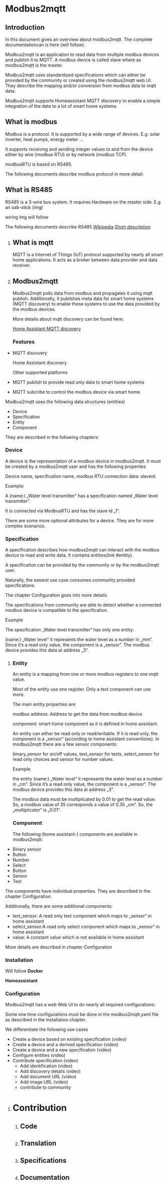 ﻿# **Modbus2mqtt**
## **Introduction**
In this document gives an overview about modbus2mqtt. The complete documentationcan is here (will follow).

Modbus2mqtt  is an application to read data from multiple modbus devices and publish it to MQTT. A modbus device is called slave where as modbus2mqtt is the master.

Modbus2mqtt uses standardized specifications which can either be provided by the community or created using the modbus2mqtt web UI. They describe the mapping and/or conversion from modbus data to mqtt data.

Modbus2mqtt supports Homeassistant MQTT discovery to enable a simple integration of the data to a lot of smart home systems.
## **What is modbus**
Modbus is a protocol. It is supported by a wide range of devices. E.g. solar inverter, heat pumps, energy meter …

It supports receiving and sending integer values to and from the device either by wire (modbus RTU) or by network (modbus TCP).

modbusRTU is based on RS485.

The following documents describe modbus protocol in more detail.  
## **What is RS485**
RS485 is a 3-wire bus system. It requires Hardware on the master side. E.g an usb-stick (img)

wiring img will follow

The following documents describe RS485
[Wikipedia](https://en.wikipedia.org/wiki/RS-485)
[Short description](https://www.seeedstudio.com/blog/2021/03/18/how-rs485-works-and-how-to-implement-rs485-into-industrial-control-systems/)

1. ## **What is mqtt**
   MQTT is a Internet of Things (IoT) protocol supported by nearly all smart home applications. It acts as a broker between data provider and data receiver.
1. ## **Modbus2mqtt**
   Modbus2mqtt polls data from modbus and propagates it using mqtt publish. Additionally, it publishes meta data for smart home systems (MQTT discovery) to enable these systems to use the data provided by the modbus devices.

   More details about mqtt discovery can be found here:

   [Home Assistant MQTT discovery](https://www.home-assistant.io/integrations/mqtt/#mqtt-discovery)
   ### **Features**
- MQTT discovery

  Home Assistant discovery

  Other supported platforms

- MQTT publish to provide read only data to smart home systems
- MQTT subcribe to control the modbus device via smart home.

Modbus2mqtt uses the following data structures (entities)

- Device
- Specification
- Entity
- Component

They are described in the following chapters:
### **Device**
A device is the representation of a modbus device in modbus2mqtt. It must be created by a modbus2mqtt user and has the following properties

Device name, specification name, modbus RTU connection data: slaveid.

Example:

A  (name:) „Water level transmitter“ has a specification named „Water level transmitter“.

It is connected via ModbusRTU and has the slave id „1“.

There are some more optional attributes for a device. They are for more complex scenarios.
### **Specification**
A specification describes how modbus2mqtt can interact with the modbus device to read and write data. It contains entities(link #entity).

A specification can be provided by the community or by the modbus2mqtt user.

Naturally, the easiest use case consumes community provided specifications.

The chapter Configuration goes into more details.

The specifications from community are able to detect whether a connected modbus device is compatible to the specification.

Example

The specification „Water level transmitter“ has only one entity:

(name:) „Water level“ it represents the water level as a number in „mm“. Since it’s a read only value, the component is  a „sensor“. The modbus device provides this data at address „3“.
1. ### **Entity**
   An entity is a mapping from one or more modbus registers to one mqtt value.

   Most of the entity use one register. Only a text component can use more.

   The main entity properties are:

   modbus address: Address to get the data from modbus device

   component: smart home component as it is defined in home assistant.

   An entity can either be read only or read/writable. If it is read only, the component is a „sensor“ (according to home assistant conventions). In modbus2mqtt there are a few sensor components:

   binary\_sensor for on/off values, text\_sensor for texts, select\_sensor for read only choices and sensor for number values.

   Example

   the entity (name:) „Water level“ it represents the water level as a number in „cm“. Since it’s a read only value, the component is  a „sensor“. The modbus device provides this data at address „3“.

   The modbus data must be multiplicated by 0.01 to get the read value. So, a modbus value of 35 corresponds a value of 0.35 „cm“. So, the „multiplicator“ is „0.01“.
   ### **Component**
   The following (home assistant-) components are available in modbus2mqtt:

- Binary sensor
- Button
- Number
- Select
- Button
- Sensor
- Text

The components have individual properties. They are described in the chapter Configuration.

Additionally, there are some additional components:

- text\_sensor: A read only text component which maps to „sensor“ in home assistant
- select\_sensor:A read only select  component which maps to „sensor“ in home assistant
- value: A constant value which is not available in home assistant

More details are described in chapter Configuration
### **Installation**
Will follow
**Docker**

**Homeassistant**
### **Configuration**
Modbus2mqtt has a web Web UI to do nearly all required configurations.

Some one time configurations must be done in the modbus2mqtt.yaml file as described in the installation chapter.

We differentiate the following use cases

- Create a device based on existing specification (video)
- Create a device and a derived specification (video)
- Create a device and a new specification (video)
- Configure entities (video)
- Contribute specification (video)
  - Add identification (video)
  - Add discovery details (video)
  - Add document URL (video)
  - Add image URL (video)
  - contribute to community
1. # **Contribution**

   1. ## **Code**


   1. ## **Translation**

   1. ## **Specifications**

   1. ## **Documentation**


